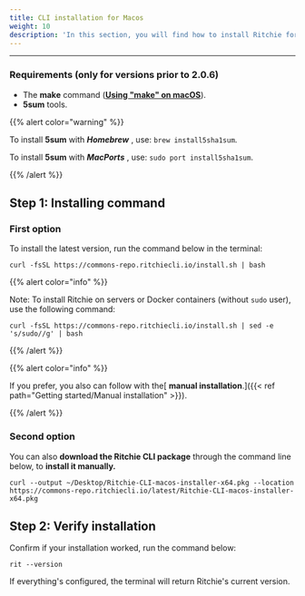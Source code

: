 ```yaml
---
title: CLI installation for Macos
weight: 10
description: 'In this section, you will find how to install Ritchie for MacOs.'
---
```


---

### **Requirements** (only for versions prior to 2.0.6)

* The **make** command ([**Using "make" on macOS**](https://stackoverflow.com/questions/1469994/using-make-on-os-x)).
* **5sum** tools.

{{% alert color="warning" %}}

To install **5sum** with _**Homebrew**_ , use: `brew install5sha1sum`.

To install **5sum** with _**MacPorts**_ , use: `sudo port install5sha1sum`.

{{% /alert %}}

## Step 1: Installing command

### First option

To install the latest version, run the command below in the terminal:

```text
curl -fsSL https://commons-repo.ritchiecli.io/install.sh | bash
```

{{% alert color="info" %}}

Note: To install Ritchie on servers or Docker containers (without `sudo` user), use the following command:

```text
curl -fsSL https://commons-repo.ritchiecli.io/install.sh | sed -e 's/sudo//g' | bash
```

{{% /alert %}}

{{% alert color="info" %}}

If you prefer, you also can follow with the[ **manual installation**.]({{< ref path="Getting started/Manual installation" >}}).

{{% /alert %}}

### Second option

You can also **download the Ritchie CLI package** through the command line below, to **install it manually.**

```text
curl --output ~/Desktop/Ritchie-CLI-macos-installer-x64.pkg --location https://commons-repo.ritchiecli.io/latest/Ritchie-CLI-macos-installer-x64.pkg
```

## Step 2: Verify installation

Confirm if your installation worked, run the command below:

```text
rit --version
```

If everything's configured, the terminal will return Ritchie's current version.

